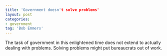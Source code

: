 ```yaml
---
title: 'Government doesn't solve problems'
layout: post
categories:
- government
tag: 'Bob Emmers'
---
```


The task of government in this enlightened time does not extend to actually dealing with problems. Solving problems might put bureaucrats out of work.